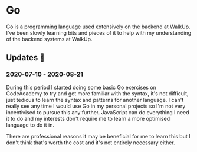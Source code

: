 # Go

Go is a programming language used extensively on the backend at [WalkUp](./walkup.md). I've been slowly learning bits and pieces of it to help with my understanding of the backend systems at WalkUp.

## Updates 🔼

### 2020-07-10 - 2020-08-21

During this period I started doing some basic Go exercises on CodeAcademy to try and get more familiar with the syntax, it's not difficult, just tedious to learn the syntax and patterns for another language. I can't really see any time I would use Go in my personal projects so I'm not very incentivised to pursue this any further. JavaScript can do everything I need it to do and my interests don't require me to learn a more optimised language to do it in.

There are professional reasons it may be beneficial for me to learn this but I don't think that's worth the cost and it's not entirely necessary either.
